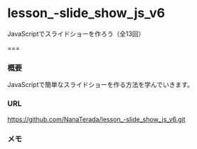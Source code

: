 # lesson_-slide_show_js_v6

JavaScriptでスライドショーを作ろう（全13回）

===

### 概要
JavaScriptで簡単なスライドショーを作る方法を学んでいきます。

### URL
https://github.com/NanaTerada/lesson_-slide_show_js_v6.git

### メモ
